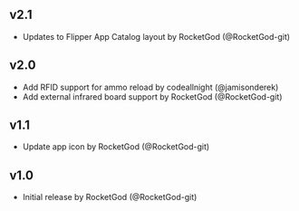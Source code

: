 ## v2.1

- Updates to Flipper App Catalog layout by RocketGod (@RocketGod-git)


## v2.0

- Add RFID support for ammo reload by codeallnight (@jamisonderek)
- Add external infrared board support by RocketGod (@RocketGod-git)


## v1.1

- Update app icon by RocketGod (@RocketGod-git)


## v1.0

- Initial release by RocketGod (@RocketGod-git)

